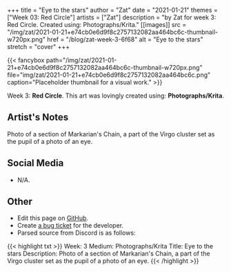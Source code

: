 +++
title =       "Eye to the stars"
author =      "Zat"
date =        "2021-01-21"
themes =      ["Week 03: Red Circle"]
artists =     ["Zat"]
description = "by Zat for week 3: Red Circle. Created using: Photographs/Krita."
[[images]]
              src = "/img/zat/2021-01-21+e74cb0e6d9f8c2757132082aa464bc6c-thumbnail-w720px.png"
              href = "/blog/zat-week-3-6f68"
              alt = "Eye to the stars"
              stretch = "cover"
+++


{{< fancybox path="/img/zat/2021-01-21+e74cb0e6d9f8c2757132082aa464bc6c-thumbnail-w720px.png" file="img/zat/2021-01-21+e74cb0e6d9f8c2757132082aa464bc6c.png" caption="Placeholder thumbnail for a visual work." >}}


Week 3: **Red Circle**. This art was lovingly created using: **Photographs/Krita**.

## Artist's Notes

Photo of a section of Markarian's Chain, a part of the Virgo cluster set as the pupil of a photo of an eye.

## Social Media

- N/A.

## Other

- Edit this page on [GitHub](https://github.com/teaminkling/web-refresh/edit/main/content/blog/zat-week-3-6f68.md).
- Create [a bug ticket](https://github.com/teaminkling/web-refresh/issues/new?assignees=&labels=bug&template=problem-report.md&title=) for the developer.
- Parsed source from Discord is as follows:

{{< highlight txt >}}
Week: 3
Medium: Photographs/Krita
Title: Eye to the stars
Description: Photo of a section of Markarian's Chain, a part of the Virgo cluster set as the pupil of a photo of an eye.
{{< /highlight >}}